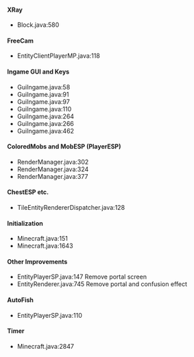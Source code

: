 #### XRay

- Block.java:580


#### FreeCam

- EntityClientPlayerMP.java:118


#### Ingame GUI and Keys

- GuiIngame.java:58
- GuiIngame.java:91
- GuiIngame.java:97
- GuiIngame.java:110
- GuiIngame.java:264
- GuiIngame.java:266
- GuiIngame.java:462


#### ColoredMobs and MobESP (PlayerESP)

- RenderManager.java:302
- RenderManager.java:324
- RenderManager.java:377


#### ChestESP etc.

- TileEntityRendererDispatcher.java:128


#### Initialization

- Minecraft.java:151
- Minecraft.java:1643


#### Other Improvements

- EntityPlayerSP.java:147 Remove portal screen
- EntityRenderer.java:745 Remove portal and confusion effect


#### AutoFish

- EntityPlayerSP.java:110


#### Timer

- Minecraft.java:2847
